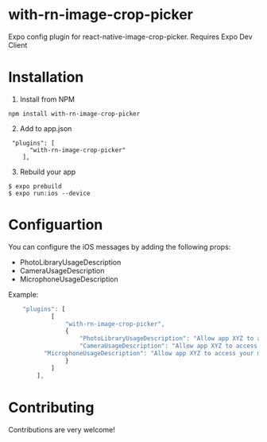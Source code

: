 # with-rn-image-crop-picker

Expo config plugin for react-native-image-crop-picker.
Requires Expo Dev Client

# Installation

1. Install from NPM

```
npm install with-rn-image-crop-picker
```

2. Add to app.json

```
 "plugins": [
      "with-rn-image-crop-picker"
    ],
```

3. Rebuild your app

```
$ expo prebuild
$ expo run:ios --device
```

# Configuartion

You can configure the iOS messages by adding the following props:

- PhotoLibraryUsageDescription
- CameraUsageDescription
- MicrophoneUsageDescription

Example:

```javascript
	"plugins": [
			[
				"with-rn-image-crop-picker",
				{
					"PhotoLibraryUsageDescription": "Allow app XYZ to access your photos",
					"CameraUsageDescription": "Allow app XYZ to access your camera",
          "MicrophoneUsageDescription": "Allow app XYZ to access your microphone"
				}
			]
		],
```

# Contributing

Contributions are very welcome!
